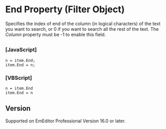# End Property (Filter Object)

Specifies the index of end of the column (in logical characters) of the text you want to search, or 0 if you want to search
all the rest of the text. The _Column_ property must be -1 to enable this field.

## 

### \[JavaScript\]

```
n = item.End;
item.End = n;
```

### \[VBScript\]

```
n = item.End
item.End = n
```

## Version

Supported on EmEditor Professional Version 16.0 or later.
